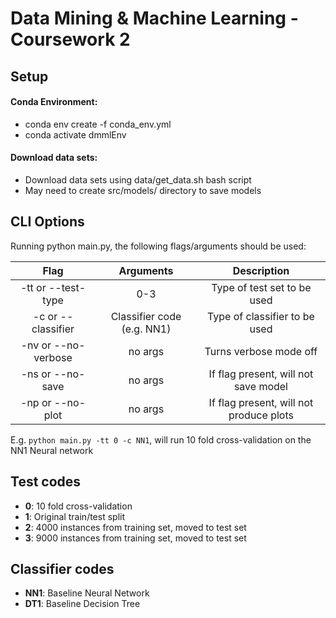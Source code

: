 # Data Mining & Machine Learning - Coursework 2

## Setup

#### Conda Environment:

* conda env create -f conda_env.yml
* conda activate dmmlEnv

#### Download data sets:

* Download data sets using data/get_data.sh bash script
* May need to create src/models/ directory to save models

## CLI Options

Running python main.py, the following flags/arguments should be used:

| Flag | Arguments | Description |
|:-----:|:-----:|:----:| 
| -tt or --test-type | 0-3 | Type of test set to be used |
| -c or --classifier | Classifier code (e.g. NN1) | Type of classifier to be used |
| -nv or --no-verbose | no args | Turns verbose mode off |
| -ns or --no-save | no args | If flag present, will not save model |
| -np or --no-plot | no args | If flag present, will not produce plots |


E.g. `python main.py -tt 0 -c NN1`, will run 10 fold cross-validation on the NN1 Neural network

## Test codes

* __0__: 10 fold cross-validation
* __1__: Original train/test split
* __2__: 4000 instances from training set, moved to test set
* __3__: 9000 instances from training set, moved to test set

## Classifier codes

* __NN1__: Baseline Neural Network
* __DT1__: Baseline Decision Tree
